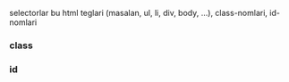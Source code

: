 selectorlar bu html teglari (masalan, ul, li, div, body, ...), class-nomlari, id-nomlari


### class


### id
